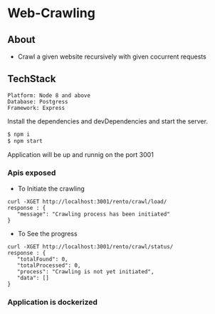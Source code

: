 # Web-Crawling
## About

  - Crawl a given website recursively with given cocurrent requests
  
## TechStack
```
Platform: Node 8 and above
Database: Postgress
Framework: Express
````

Install the dependencies and devDependencies and start the server.

```sh
$ npm i
$ npm start
```
Application will be up and runnig on the port 3001

### Apis exposed
 - To Initiate the crawling
 ```
 curl -XGET http://localhost:3001/rento/crawl/load/
 response : {
    "message": "Crawling process has been initiated"
}
 ```
 - To See the progress
 ```
 curl -XGET http://localhost:3001/rento/crawl/status/
 response : {
    "totalFound": 0,
    "totalProcessed": 0,
    "process": "Crawling is not yet initiated",
    "data": []
}
 ```
 
 ### Application is dockerized
